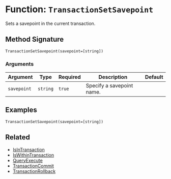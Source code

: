 [comment]: # (Note: This documentation is generated dynamically in the build process.  To modify the contents, change the javadoc on the _invoke method of the BIF class)

# Function: `TransactionSetSavepoint`

Sets a savepoint in the current transaction.

## Method Signature
```
TransactionSetSavepoint(savepoint=[string])
```
### Arguments

| Argument | Type | Required | Description | Default |
|----------|------|----------|-------------|---------|
| `savepoint` | `string` | `true` | Specify a savepoint name. |  |

## Examples

```
TransactionSetSavepoint(savepoint=[string])
```

## Related
  * [IsInTransaction](boxlang-language/reference/built-in-functions/IsInTransaction.md)
  * [IsWithinTransaction](boxlang-language/reference/built-in-functions/IsWithinTransaction.md)
  * [QueryExecute](boxlang-language/reference/built-in-functions/QueryExecute.md)
  * [TransactionCommit](boxlang-language/reference/built-in-functions/TransactionCommit.md)
  * [TransactionRollback](boxlang-language/reference/built-in-functions/TransactionRollback.md)
